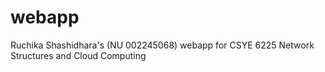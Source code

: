 # webapp
Ruchika Shashidhara's (NU 002245068) webapp for CSYE 6225 Network Structures and Cloud Computing 
